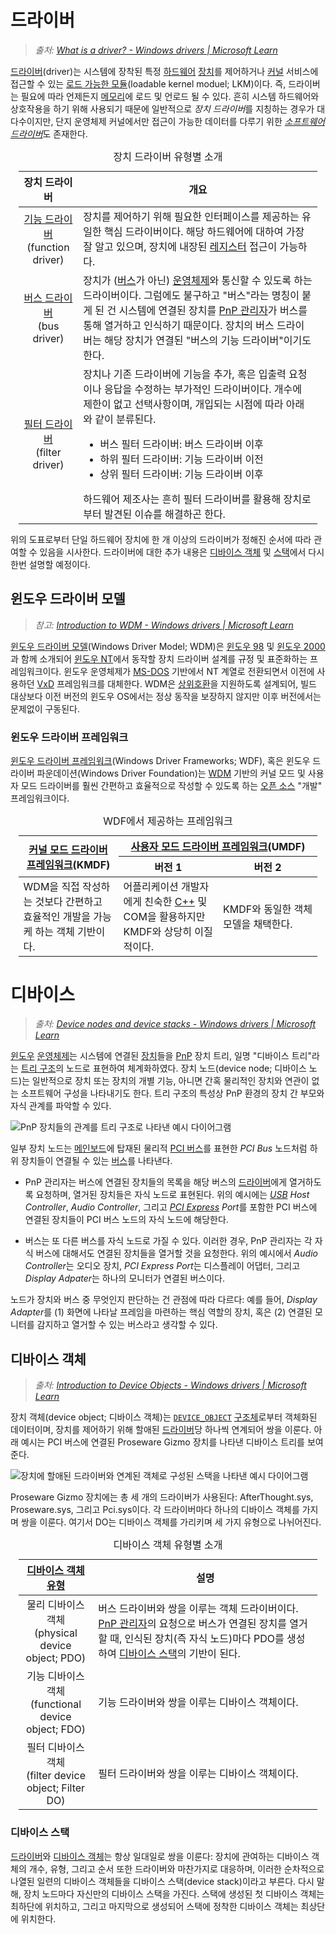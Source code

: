 # 드라이버
> *출처: [What is a driver? - Windows drivers | Microsoft Learn](https://learn.microsoft.com/en-us/windows-hardware/drivers/gettingstarted/what-is-a-driver-)*

[드라이버](https://ko.wikipedia.org/wiki/장치_드라이버)(driver)는 시스템에 장착된 특정 [하드웨어](https://ko.wikipedia.org/wiki/컴퓨터_하드웨어) [장치](#장치)를 제어하거나 [커널](Kernel.md#커널) 서비스에 접근할 수 있는 [로드 가능한 모듈](https://ko.wikipedia.org/wiki/적재_가능_커널_모듈)(loadable kernel moduel; LKM)이다. 즉, 드라이버는 필요에 따라 언제든지 [메모리](Memory.md)에 로드 및 언로드 될 수 있다. 흔히 시스템 하드웨어와 상호작용을 하기 위해 사용되기 때문에 일반적으로 *장치 드라이버*를 지칭하는 경우가 대다수이지만, 단지 운영체제 커널에서만 접근이 가능한 데이터를 다루기 위한 [*소프트웨어 드라이버*](https://learn.microsoft.com/en-us/windows-hardware/drivers/gettingstarted/what-is-a-driver-#software-drivers)도 존재한다.

<table style="width: 95%; margin: auto;"><caption style="caption-side: top;">장치 드라이버 유형별 소개</caption><colgroup><col style="width: 20%;"/><col style="width: 80%;"/></colgroup><thead><tr><th style="text-align: center;">장치 드라이버</th><th style="text-align: center;">개요</th></tr></thead><tbody><tr><td style="text-align: center;"><a href="https://learn.microsoft.com/en-us/windows-hardware/drivers/kernel/function-drivers">기능 드라이버</a><br/>(function driver)</td><td>장치를 제어하기 위해 필요한 인터페이스를 제공하는 유일한 핵심 드라이버이다. 해당 하드웨어에 대하여 가장 잘 알고 있으며, 장치에 내장된 <a href="https://ko.wikipedia.org/wiki/하드웨어_레지스터">레지스터</a> 접근이 가능하다.</td></tr><tr><td style="text-align: center;"><a href="https://learn.microsoft.com/en-us/windows-hardware/drivers/kernel/bus-drivers">버스 드라이버</a><br/>(bus driver)</td><td>장치가 (<a href="https://ko.wikipedia.org/wiki/버스_(컴퓨팅)">버스</a>가 아닌) <a href="https://ko.wikipedia.org/wiki/운영체제">운영체제</a>와 통신할 수 있도록 하는 드라이버이다. 그럼에도 불구하고 "버스"라는 명칭이 붙게 된 건 시스템에 연결된 장치를 <a href="Kernel.md#PnP-관리자">PnP 관리자</a>가 버스를 통해 열거하고 인식하기 때문이다. 장치의 버스 드라이버는 해당 장치가 연결된 "버스의 기능 드라이버"이기도 한다.</td></tr><tr><td style="text-align: center;"><a href="https://learn.microsoft.com/en-us/windows-hardware/drivers/kernel/filter-drivers">필터 드라이버</a><br/>(filter driver)</td><td>장치나 기존 드라이버에 기능을 추가, 혹은 입출력 요청이나 응답을 수정하는 부가적인 드라이버이다. 개수에 제한이 없고 선택사항이며, 개입되는 시점에 따라 아래와 같이 분류된다.<ul><li>버스 필터 드라이버: 버스 드라이버 이후</li><li>하위 필터 드라이버: 기능 드라이버 이전</li><li>상위 필터 드라이버: 기능 드라이버 이후</li></ul>하드웨어 제조사는 흔히 필터 드라이버를 활용해 장치로부터 발견된 이슈를 해결하곤 한다.</td></tr></tbody></table>

위의 도표로부터 단일 하드웨어 장치에 한 개 이상의 드라이버가 정해진 순서에 따라 관여할 수 있음을 시사한다. 드라이버에 대한 추가 내용은 [디바이스 객체](#디바이스-객체) 및 [스택](#디바이스-스택)에서 다시 한번 설명할 예정이다.

## 윈도우 드라이버 모델
> *참고: [Introduction to WDM - Windows drivers | Microsoft Learn](https://learn.microsoft.com/en-us/windows-hardware/drivers/kernel/introduction-to-wdm)*

[윈도우 드라이버 모델](https://ko.wikipedia.org/wiki/윈도우_드라이버_모델)(Windows Driver Model; WDM)은 [윈도우 98](https://ko.wikipedia.org/wiki/윈도우_98) 및 [윈도우 2000](https://ko.wikipedia.org/wiki/윈도우_2000)과 함께 소개되어 [윈도우 NT](Windows.md)에서 동작할 장치 드라이버 설계를 규정 및 표준화하는 프레임워크이다. 윈도우 운영체제가 [MS-DOS](https://ko.wikipedia.org/wiki/MS-DOS) 기반에서 NT 계열로 전환되면서 이전에 사용하던 [VxD](https://ko.wikipedia.org/wiki/VxD) 프레임워크를 대체한다. WDM은 [상위호환](https://ko.wikipedia.org/wiki/상위_호환성)을 지원하도록 설계되어, 빌드 대상보다 이전 버전의 윈도우 OS에서는 정상 동작을 보장하지 않지만 이후 버전에서는 문제없이 구동된다.

### 윈도우 드라이버 프레임워크
[윈도우 드라이버 프레임워크](https://ko.wikipedia.org/wiki/윈도우_드라이버_프레임웍스)(Windows Driver Frameworks; WDF), 혹은 윈도우 드라이버 파운데이션(Windows Driver Foundation)는 [WDM](#윈도우-드라이버-모델) 기반의 커널 모드 및 사용자 모드 드라이버를 훨씬 간편하고 효율적으로 작성할 수 있도록 하는 [오픈 소스](https://github.com/Microsoft/Windows-Driver-Frameworks) "개발" 프레임워크이다.

<table style="width: 95%; margin: auto;">
<caption style="caption-side: top;">WDF에서 제공하는 프레임워크</caption>
<colgroup><col style="width: 33.4%;"/><col style="width: 33.3%;"/><col style="width: 33.3%;"/></colgroup>
<thead><tr><th rowspan="2" style="text-align: center;"><a href="https://en.wikipedia.org/wiki/Kernel-Mode_Driver_Framework">커널 모드 드라이버 프레임워크</a>(KMDF)</th><th colspan="2" style="text-align: center; border-bottom-style: none;"><a href="https://en.wikipedia.org/wiki/User-Mode_Driver_Framework">사용자 모드 드라이버 프레임워크</a>(UMDF)</th></tr><th style="text-align: center;">버전 1</th><th style="text-align: center;">버전 2</th><tr></tr></thead>
<tbody><tr><td>WDM을 직접 작성하는 것보다 간편하고 효율적인 개발을 가능케 하는 객체 기반이다.</td><td>어플리케이션 개발자에게 친숙한 <a href="Cpp.md">C++</a> 및 COM을 활용하지만 KMDF와 상당히 이질적이다.</td><td>KMDF와 동일한 객체 모델을 채택한다.</td></tr></tbody>
</table>

# 디바이스
> *출처: [Device nodes and device stacks - Windows drivers | Microsoft Learn](https://learn.microsoft.com/en-us/windows-hardware/drivers/gettingstarted/device-nodes-and-device-stacks)*

[윈도우](Windows.md) [운영체제](https://ko.wikipedia.org/wiki/운영체제)는 시스템에 연결된 [장치](https://ko.wikipedia.org/wiki/주변기기)들을 [PnP](https://ko.wikipedia.org/wiki/플러그_앤_플레이) 장치 트리, 일명 "디바이스 트리"라는 [트리 구조](https://ko.wikipedia.org/wiki/트리_구조)의 노드로 표현하여 체계화하였다. 장치 노드(device node; 디바이스 노드)는 일반적으로 장치 또는 장치의 개별 기능, 아니면 간혹 물리적인 장치와 연관이 없는 소프트웨어 구성을 나타내기도 한다. 트리 구조의 특성상 PnP 환경의 장치 간 부모와 자식 관계를 파악할 수 있다.

![PnP 장치들의 관계를 트리 구조로 나타낸 예시 다이어그램](https://learn.microsoft.com/en-us/windows-hardware/drivers/gettingstarted/images/devicetree01.png)

일부 장치 노드는 [메인보드](https://ko.wikipedia.org/wiki/메인보드)에 탑재된 물리적 [PCI 버스](https://ko.wikipedia.org/wiki/PCI_버스)를 표현한 *PCI Bus* 노드처럼 하위 장치들이 연결될 수 있는 [버스](https://ko.wikipedia.org/wiki/버스_(컴퓨팅))를 나타낸다.

* PnP 관리자는 버스에 연결된 장치들의 목록을 해당 버스의 [드라이버](#드라이버)에게 열거하도록 요청하며, 열거된 장치들은 자식 노드로 표현된다. 위의 예시에는 *[USB](https://ko.wikipedia.org/wiki/USB) Host Controller*, *Audio Controller*, 그리고 *[PCI Express](https://ko.wikipedia.org/wiki/PCI_익스프레스) Port*를 포함한 PCI 버스에 연결된 장치들이 PCI 버스 노드의 자식 노드에 해당한다.

* 버스는 또 다른 버스를 자식 노드로 가질 수 있다. 이러한 경우, PnP 관리자는 각 자식 버스에 대해서도 연결된 장치들을 열거할 것을 요청한다. 위의 예시에서 *Audio Controller*는 오디오 장치, *PCI Express Port*는 디스플레이 어댑터, 그리고 *Display Adpater*는 하나의 모니터가 연결된 버스이다.

노드가 장치와 버스 중 무엇인지 판단하는 건 관점에 따라 다르다: 예를 들어, *Display Adapter*를 (1) 화면에 나타날 프레임을 마련하는 핵심 역할의 장치, 혹은 (2) 연결된 모니터를 감지하고 열거할 수 있는 버스라고 생각할 수 있다.

## 디바이스 객체
> *출처: [Introduction to Device Objects - Windows drivers | Microsoft Learn](https://learn.microsoft.com/en-us/windows-hardware/drivers/kernel/introduction-to-device-objects)*

장치 객체(device object; 디바이스 객체)는 [`DEVICE_OBJECT`](https://learn.microsoft.com/en-us/windows-hardware/drivers/ddi/wdm/ns-wdm-_device_object) [구조체](C.md#구조체)로부터 객체화된 데이터이며, 장치를 제어하기 위해 할애된 [드라이버](#드라이버)당 하나씩 연계되어 쌍을 이룬다. 아래 예시는 PCI 버스에 연결된 Proseware Gizmo 장치를 나타낸 디바이스 트리를 보여준다. 

![장치에 할애된 드라이버와 연계된 객체로 구성된 스택을 나타낸 예시 다이어그램](https://learn.microsoft.com/en-us/windows-hardware/drivers/gettingstarted/images/prosewaredevicenode02.png)

Proseware Gizmo 장치에는 총 세 개의 드라이버가 사용된다: AfterThought.sys, Proseware.sys, 그리고 Pci.sys이다. 각 드라이버마다 하나의 디바이스 객체를 가지며 쌍을 이룬다. 여기서 DO는 디바이스 객체를 가리키며 세 가지 유형으로 나뉘어진다.

<table style="width: 95%; margin: auto;"><caption style="caption-side: top;">디바이스 객체 유형별 소개</caption><colgroup><col style="width: 25%;"/><col style="width: 75%;"/></colgroup><thead><tr><th style="text-align: center;"><a href="https://learn.microsoft.com/en-us/windows-hardware/drivers/kernel/types-of-wdm-device-objects">디바이스 객체 유형</a></th><th style="text-align: center;">설명</th></tr></thead><tbody><tr><td style="text-align: center;">물리 디바이스 객체<br/>(physical device object; PDO)</td><td>버스 드라이버와 쌍을 이루는 객체 드라이버이다. <a href="Kernel.md#PnP-관리자">PnP 관리자</a>의 요청으로 버스가 연결된 장치를 열거할 때, 인식된 장치(즉 자식 노드)마다 PDO를 생성하여 <a href="#디바이스-스택">디바이스 스택</a>의 기반이 된다.</td></tr><tr><td style="text-align: center;">기능 디바이스 객체<br/>(functional device object; FDO)</td><td>기능 드라이버와 쌍을 이루는 디바이스 객체이다.</td></tr><tr><td style="text-align: center;">필터 디바이스 객체<br/>(filter device object; Filter DO)</td><td>필터 드라이버와 쌍을 이루는 디바이스 객체이다.</td></tr></tbody></table>

### 디바이스 스택
[드라이버](#드라이버)와 [디바이스 객체](#디바이스-객체)는 항상 일대일로 쌍을 이룬다: 장치에 관여하는 디바이스 객체의 개수, 유형, 그리고 순서 또한 드라이버와 마찬가지로 대응하며, 이러한 순차적으로 나열된 일련의 디바이스 객체들을 디바이스 스택(device stack)이라고 부른다. 다시 말해, 장치 노드마다 자신만의 디바이스 스택을 가진다. 스택에 생성된 첫 디바이스 객체는 최하단에 위치하고, 그리고 마지막으로 생성되어 스택에 정착한 디바이스 객체는 최상단에 위치한다.
